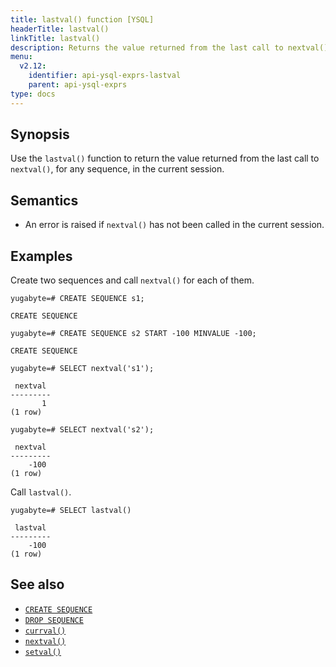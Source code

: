 ```yaml
---
title: lastval() function [YSQL]
headerTitle: lastval()
linkTitle: lastval()
description: Returns the value returned from the last call to nextval(), for any sequence, in the current session.
menu:
  v2.12:
    identifier: api-ysql-exprs-lastval
    parent: api-ysql-exprs
type: docs
---
```


## Synopsis

Use the `lastval()` function to return the value returned from the last call to `nextval()`, for any sequence, in the current session.

## Semantics

- An error is raised if `nextval()` has not been called in the current session.

## Examples

Create two sequences and call `nextval()` for each of them.

```plpgsql
yugabyte=# CREATE SEQUENCE s1;
```

```
CREATE SEQUENCE
```

```plpgsql
yugabyte=# CREATE SEQUENCE s2 START -100 MINVALUE -100;
```

```
CREATE SEQUENCE
```

```plpgsql
yugabyte=# SELECT nextval('s1');
```

```
 nextval
---------
       1
(1 row)
```

```plpgsql
yugabyte=# SELECT nextval('s2');
```

```
 nextval
---------
    -100
(1 row)
```

Call `lastval()`.

```plpgsql
yugabyte=# SELECT lastval()
```

```
 lastval
---------
    -100
(1 row)

```

## See also

- [`CREATE SEQUENCE`](../../the-sql-language/statements/ddl_create_sequence)
- [`DROP SEQUENCE`](../../the-sql-language/statements/ddl_drop_sequence)
- [`currval()`](../func_currval)
- [`nextval()`](../func_nextval)
- [`setval()`](../func_setval)
